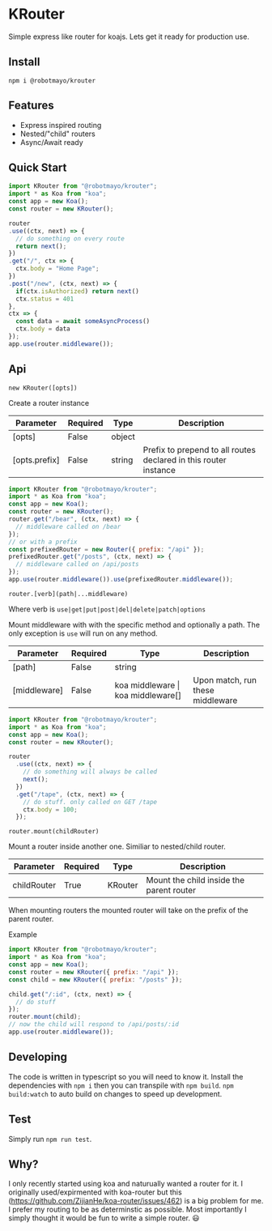 # KRouter

Simple express like router for koajs. Lets get it ready for production use.

## Install

`npm i @robotmayo/krouter`

## Features

- Express inspired routing
- Nested/"child" routers
- Async/Await ready

## Quick Start

```javascript
import KRouter from "@robotmayo/krouter";
import * as Koa from "koa";
const app = new Koa();
const router = new KRouter();

router
.use((ctx, next) => {
  // do something on every route
  return next();
})
.get("/", ctx => {
  ctx.body = "Home Page";
})
.post("/new", (ctx, next) => {
  if(ctx.isAuthorized) return next()
  ctx.status = 401
},
ctx => {
  const data = await someAsyncProcess()
  ctx.body = data
});
app.use(router.middleware());
```

## Api

`new KRouter([opts])`

Create a router instance

| Parameter     | Required | Type   | Description                                                      |
| ------------- | -------- | ------ | ---------------------------------------------------------------- |
| [opts]        | False    | object |                                                                  |
| [opts.prefix] | False    | string | Prefix to prepend to all routes declared in this router instance |

```javascript
import KRouter from "@robotmayo/krouter";
import * as Koa from "koa";
const app = new Koa();
const router = new KRouter();
router.get("/bear", (ctx, next) => {
  // middleware called on /bear
});
// or with a prefix
const prefixedRouter = new Router({ prefix: "/api" });
prefixedRouter.get("/posts", (ctx, next) => {
  // middleware called on /api/posts
});
app.use(router.middleware()).use(prefixedRouter.middleware());
```

`router.[verb](path|...middleware)`

Where verb is `use|get|put|post|del|delete|patch|options`

Mount middleware with with the specific method and optionally a path. The only exception is `use` will run on any method.

| Parameter    | Required | Type                               | Description                      |
| ------------ | -------- | ---------------------------------- | -------------------------------- |
| [path]       | False    | string                             |                                  |
| [middleware] | False    | koa middleware \| koa middleware[] | Upon match, run these middleware |

```javascript
import KRouter from "@robotmayo/krouter";
import * as Koa from "koa";
const app = new Koa();
const router = new KRouter();

router
  .use((ctx, next) => {
    // do something will always be called
    next();
  })
  .get("/tape", (ctx, next) => {
    // do stuff. only called on GET /tape
    ctx.body = 100;
  });
```

`router.mount(childRouter)`

Mount a router inside another one. Similiar to nested/child router.

| Parameter   | Required | Type    | Description                              |
| ----------- | -------- | ------- | ---------------------------------------- |
| childRouter | True     | KRouter | Mount the child inside the parent router |

When mounting routers the mounted router will take on the prefix of the parent router.

Example

```javascript
import KRouter from "@robotmayo/krouter";
import * as Koa from "koa";
const app = new Koa();
const router = new KRouter({ prefix: "/api" });
const child = new KRouter({ prefix: "/posts" });

child.get("/:id", (ctx, next) => {
  // do stuff
});
router.mount(child);
// now the child will respond to /api/posts/:id
app.use(router.middleware());
```

## Developing

The code is written in typescript so you will need to know it. Install the dependencies with `npm i` then you can transpile with `npm build`. `npm build:watch` to auto build on changes to speed up development.

## Test

Simply run `npm run test`.

## Why?

I only recently started using koa and naturually wanted a router for it. I originally used/expirmented with koa-router but this (https://github.com/ZijianHe/koa-router/issues/462) is a big problem for me. I prefer my routing to be as determinstic as possible. Most importantly I simply thought it would be fun to write a simple router. 😃
